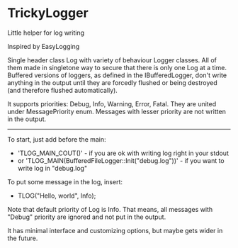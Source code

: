 # TrickyLogger
Little helper for log writing

Inspired by EasyLogging

Single header class Log with variety of behaviour Logger classes.
All of them made in singletone way to secure that there is only one Log at a time.
Buffered versions of loggers, as defined in the IBufferedLogger, don't write anything in the output
until they are forcedly flushed or being destroyed (and therefore flushed automatically).

It supports priorities: Debug, Info, Warning, Error, Fatal. They are united under MessagePriority enum.
Messages with lesser priority are not written in the output.

- - - - - -

To start, just add before the main:
- 'TLOG_MAIN_COUT()' - if you are ok with writing log right in your stdout
- or 'TLOG_MAIN(BufferedFileLogger::Init("debug.log"))' - if you want to write log in "debug.log"

To put some message in the log, insert:
- TLOG("Hello, world", Info);

Note that default priority of Log is Info. That means, all messages with "Debug" priority are ignored and not put in the output.

It has minimal interface and customizing options, but maybe gets wider in the future.
